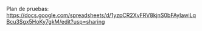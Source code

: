 Plan de pruebas: https://docs.google.com/spreadsheets/d/1yzpCR2XvFRV8kjnS0bFAyIawiLqBcu3Sgx5HoKy7gkM/edit?usp=sharing
